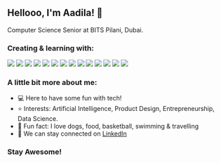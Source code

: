 ## Hellooo, I'm Aadila! 👋

Computer Science Senior at BITS Pilani, Dubai.

### Creating & learning with:

![](https://img.shields.io/badge/Java-informational?style=flat&logo=<LOGO_NAME>&logoColor=white&color=1E90FF)
![](https://img.shields.io/badge/Python-informational?style=flat&logo=<LOGO_NAME>&logoColor=white&color=120A8F)
![](https://img.shields.io/badge/C-informational?style=flat&logo=<LOGO_NAME>&logoColor=white&color=3299CC)
![](https://img.shields.io/badge/SQL-informational?style=flat&logo=<LOGO_NAME>&logoColor=white&color=008080)
![](https://img.shields.io/badge/AndroidStudio-informational?style=flat&logo=<LOGO_NAME>&logoColor=white&color=3299CC)
![](https://img.shields.io/badge/SketchUp-informational?style=flat&logo=<LOGO_NAME>&logoColor=white&color=008080)
![](https://img.shields.io/badge/Html-informational?style=flat&logo=<LOGO_NAME>&logoColor=white&color=120A8F)
![](https://img.shields.io/badge/CSS-informational?style=flat&logo=<LOGO_NAME>&logoColor=white&color=3299CC)
![](https://img.shields.io/badge/AssemblyLanguage-informational?style=flat&logo=<LOGO_NAME>&logoColor=white&color=008080)
![](https://img.shields.io/badge/Figma-informational?style=flat&logo=<LOGO_NAME>&logoColor=white&color=120A8F)
![](https://img.shields.io/badge/MSOffice-informational?style=flat&logo=<LOGO_NAME>&logoColor=white&color=008080)
![](https://img.shields.io/badge/AdobeIllustrator-informational?style=flat&logo=<LOGO_NAME>&logoColor=white&color=120A8F)
![](https://img.shields.io/badge/AdobeXD-informational?style=flat&logo=<LOGO_NAME>&logoColor=white&color=3299CC)
![](https://img.shields.io/badge/Notion-informational?style=flat&logo=<LOGO_NAME>&logoColor=white&color=008080)


### A little bit more about me:
- 💻 Here to have some fun with tech! 
- ⭐ Interests: Artificial Intelligence, Product Design, Entrepreneurship, Data Science.
- 💙 Fun fact: I love dogs, food, basketball, swimming & travelling 
- 🤝 We can stay connected on <a href="https://www.linkedin.com/in/aadila-jasmin/">LinkedIn</a>


### **Stay Awesome!**
